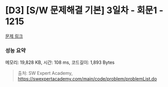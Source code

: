 # [D3] [S/W 문제해결 기본] 3일차 - 회문1 - 1215 

[문제 링크](https://swexpertacademy.com/main/code/problem/problemDetail.do?contestProbId=AV14QpAaAAwCFAYi) 

### 성능 요약

메모리: 19,828 KB, 시간: 108 ms, 코드길이: 1,893 Bytes



> 출처: SW Expert Academy, https://swexpertacademy.com/main/code/problem/problemList.do
